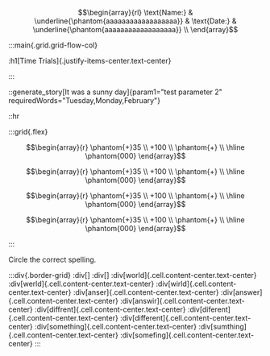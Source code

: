 <div>

```math
\begin{array}{rl}
\text{Name:} & \underline{\phantom{aaaaaaaaaaaaaaaaaa}} &
\text{Date:} & \underline{\phantom{aaaaaaaaaaaaaaaaaa}} \\
\end{array}
```

</div>

:::main{.grid.grid-flow-col}

:h1[Time Trials]{.justify-items-center.text-center}

:::

::generate_story[It was a sunny day]{param1="test parameter 2" requiredWords="Tuesday,Monday,February"}


::hr

:::grid{.flex}

<div class="flex-1">

```math
\begin{array}{r}
\phantom{+}35 \\
+100 \\
\phantom{+} \\
\hline
\phantom{000}
\end{array}
```
</div>
<div class="flex-1">


```math
\begin{array}{r}
\phantom{+}35 \\
+100 \\
\phantom{+} \\
\hline
\phantom{000}
\end{array}
```
</div>
<div class="flex-1">


```math
\begin{array}{r}
\phantom{+}35 \\
+100 \\
\phantom{+} \\
\hline
\phantom{000}
\end{array}
```
</div>
<div class="flex-1">


```math
\begin{array}{r}
\phantom{+}35 \\
+100 \\
\phantom{+} \\
\hline
\phantom{000}
\end{array}
```
</div>

:::

<style>
.border-grid {
    display: grid;
    grid-template-columns: repeat(3, 1fr);
    width: 100%;
    height: 1 vmin;
    border: 1px solid black;
}

.cell {
    border: 1px solid black;
    padding: 24px 0;
    box-sizing: border-box;
}
</style>

Circle the correct spelling.
  
:::div{.border-grid}
:div[]
:div[]
:div[world]{.cell.content-center.text-center}
:div[werld]{.cell.content-center.text-center}
:div[wirld]{.cell.content-center.text-center}
:div[anser]{.cell.content-center.text-center}
:div[answer]{.cell.content-center.text-center}
:div[answir]{.cell.content-center.text-center}
:div[diffrent]{.cell.content-center.text-center}
:div[diferent]{.cell.content-center.text-center}
:div[different]{.cell.content-center.text-center}
:div[something]{.cell.content-center.text-center}
:div[sumthing]{.cell.content-center.text-center}
:div[somefing]{.cell.content-center.text-center}
:::

